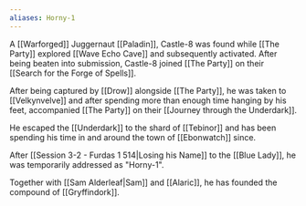 ```yaml
---
aliases: Horny-1
---
```

A [[Warforged]] Juggernaut [[Paladin]], Castle-8 was found while [[The Party]] explored [[Wave Echo Cave]] and subsequently activated. After being beaten into submission, Castle-8 joined [[The Party]] on their [[Search for the Forge of Spells]].

After being captured by [[Drow]] alongside [[The Party]], he was taken to [[Velkynvelve]] and after spending more than enough time hanging by his feet, accompanied [[The Party]] on their [[Journey through the Underdark]].

He escaped the [[Underdark]] to the shard of [[Tebinor]] and has been spending his time in and around the town of [[Ebonwatch]] since.

After [[Session 3-2 - Furdas 1 514|Losing his Name]] to the [[Blue Lady]], he was temporarily addressed as "Horny-1".

Together with [[Sam Alderleaf|Sam]] and [[Alaric]], he has founded the compound of [[Gryffindork]].